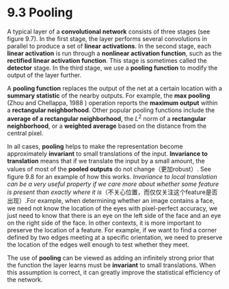 # 9.3 Pooling

A typical layer of a **convolutional network** consists of three stages (see figure 9.7).  In the first stage, the layer performs several convolutions in parallel to produce a set of **linear activations**. In the second stage, each **linear activation** is run through a **nonlinear activation function**, such as the **rectified linear activation function**. This stage is sometimes called the **detector** stage. In the third stage, we use a
**pooling function** to modify the output of the layer further.

A **pooling function** replaces the output of the net at a certain location with a **summary statistic** of the nearby outputs.  For example, the **max pooling** (Zhou and Chellappa, 1988 ) operation reports the **maximum output** within a **rectangular neighborhood**. Other popular pooling functions include the **average of a rectangular neighborhood**, the $L^2$ norm of a **rectangular neighborhood**, or a **weighted average** based on the distance from the central pixel.

In all cases, **pooling** helps to make the representation become approximately **invariant** to small translations of the input. **Invariance to translation** means that if we translate the input by a small amount, the values of most of the **pooled outputs** do not change（更加robust）. See figure 9.8 for an example of how this works.  *Invariance to local translation can be a very useful property if we care more about whether some feature is present than exactly where it is*（不关心位置，而仅仅关注这个feature是否出现）.For example, when determining whether an image contains a face, we need not know the location of the eyes with pixel-perfect accuracy, we just need to know that there is an eye on the left side of the face and an eye on the right side of the face. In other contexts, it is more important to preserve the location of a feature. For example, if we want to find a corner defined by two edges meeting at a specific orientation, we need to preserve the location of the edges well enough to test whether they meet.

The use of **pooling** can be viewed as adding an infinitely strong prior that the function the layer learns must be **invariant** to small translations. When this assumption is correct, it can greatly improve the statistical efficiency of the network.

